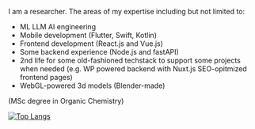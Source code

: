 I am a researcher. The areas of my expertise including but not limited to:
* ML LLM AI engineering
* Mobile development (Flutter, Swift, Kotlin)
* Frontend development (React.js and Vue.js)
* Some backend experience (Node.js and fastAPI)
* 2nd life for some old-fashioned techstack to support some projects when needed (e.g. WP powered backend with Nuxt.js SEO-opitmized frontend pages)
* WebGL-powered 3d models (Blender-made)

(MSc degree in Organic Chemistry)

[![Top Langs](https://github-readme-stats.vercel.app/api/top-langs/?username=gubnota&layout=donut-vertical&langs_count=12)](https://github.com/anuraghazra/github-readme-stats)
